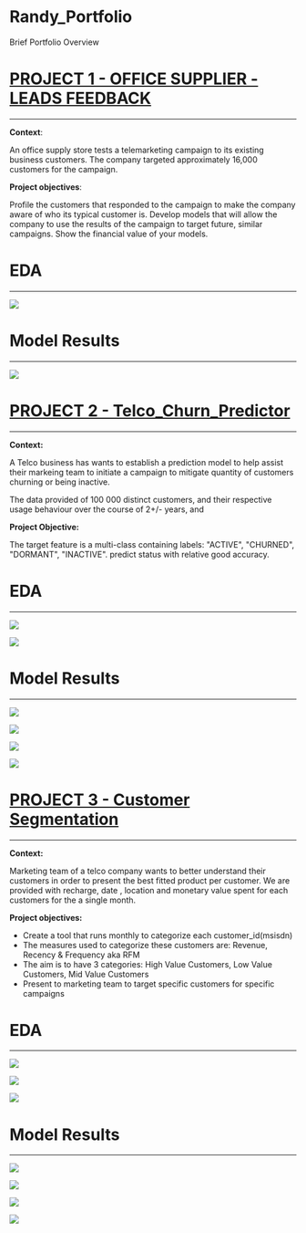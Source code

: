 # Randy_Portfolio
Brief Portfolio Overview

# [PROJECT 1 - OFFICE SUPPLIER - LEADS FEEDBACK](https://github.com/Maraandzman/Office-Supplies-Telemarketing-Campaign)
---

**Context**: 

An office supply store tests a telemarketing campaign to its existing business customers. The company targeted approximately 16,000 customers for the campaign.

**Project objectives**:

Profile the customers that responded to the campaign to make the company aware of who its typical customer is.
Develop models that will allow the company to use the results of the campaign to target future, similar campaigns.
Show the financial value of your models. 

# EDA
---

![](https://github.com/Maraandzman/Randy_Portfolio/blob/master/images/SuppliesCorr.png)

# Model Results
---
![](https://github.com/Maraandzman/Randy_Portfolio/blob/master/images/confusion_matrix.png)

# [PROJECT 2 - Telco_Churn_Predictor](https://github.com/Maraandzman/Telco_Churn_Predictor)
---

**Context:**

A Telco business has wants to establish a prediction model to help assist their markeing team to initiate a campaign to mitigate quantity of customers churning or being inactive. 

The data provided of 100 000 distinct customers, and their respective usage behaviour over the course of 2+/- years, and 

**Project Objective:**

The target feature is a multi-class containing labels: "ACTIVE", "CHURNED", "DORMANT", "INACTIVE".
predict status with relative good accuracy. 

# EDA
---

![](https://github.com/Maraandzman/Randy_Portfolio/blob/master/images/Days_used_mean.png)

![](https://github.com/Maraandzman/Randy_Portfolio/blob/master/images/Customer_Attrition_Data.png)

# Model Results
---

![](https://github.com/Maraandzman/Randy_Portfolio/blob/master/images/Classification_Report.PNG)

![](https://github.com/Maraandzman/Randy_Portfolio/blob/master/images/Model_performance.png)

![](https://github.com/Maraandzman/Randy_Portfolio/blob/master/images/Recharge_recency_Attrition_Group.PNG)

![](https://github.com/Maraandzman/Randy_Portfolio/blob/master/images/Recharge_recency_days_Hist.png)

# [PROJECT 3 - Customer Segmentation](https://github.com/Maraandzman/Customer_Segmentation)
---

**Context:**

Marketing team of a telco company wants to better understand their customers in order to present the best fitted product per customer. 
We are provided with recharge, date , location and monetary value spent for each customers for the a single month.

**Project objectives:**

- Create a tool that runs monthly to categorize each customer_id(msisdn)
- The measures used to categorize these customers are: Revenue, Recency & Frequency aka RFM
- The aim is to have 3 categories: High Value Customers, Low Value Customers, Mid Value Customers
- Present to marketing team to target specific customers for specific campaigns

# EDA
---

![](https://github.com/Maraandzman/Randy_Portfolio/blob/master/images/Recency_hist.png)

![](https://github.com/Maraandzman/Randy_Portfolio/blob/master/images/Revenue_hist.png)

![](https://github.com/Maraandzman/Randy_Portfolio/blob/master/images/Frequency_hist.png)

# Model Results
---

![](https://github.com/Maraandzman/Randy_Portfolio/blob/master/images/N_Clusters.png)

![](https://github.com/Maraandzman/Randy_Portfolio/blob/master/images/Revenue_Frequency_Scatter.png)

![](https://github.com/Maraandzman/Randy_Portfolio/blob/master/images/Revenue_Recency_Scatter.png)

![](https://github.com/Maraandzman/Randy_Portfolio/blob/master/images/Frequency_Recency_Scatter.png)
